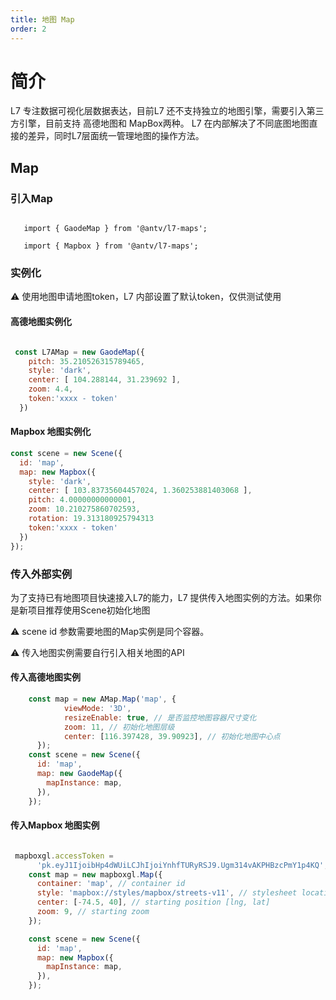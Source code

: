 ```yaml
---
title: 地图 Map
order: 2
---
```


# 简介

L7 专注数据可视化层数据表达，目前L7 还不支持独立的地图引擎，需要引入第三方引擎，目前支持 高德地图和 MapBox两种。
L7 在内部解决了不同底图地图直接的差异，同时L7层面统一管理地图的操作方法。

## Map

### 引入Map

```javascropt

   import { GaodeMap } from '@antv/l7-maps';

   import { Mapbox } from '@antv/l7-maps';
```

### 实例化

⚠️ 使用地图申请地图token，L7 内部设置了默认token，仅供测试使用

#### 高德地图实例化

```javascript

 const L7AMap = new GaodeMap({
    pitch: 35.210526315789465,
    style: 'dark',
    center: [ 104.288144, 31.239692 ],
    zoom: 4.4,
    token:'xxxx - token'
  })

```

#### Mapbox 地图实例化

```javascript
const scene = new Scene({
  id: 'map',
  map: new Mapbox({
    style: 'dark',
    center: [ 103.83735604457024, 1.360253881403068 ],
    pitch: 4.00000000000001,
    zoom: 10.210275860702593,
    rotation: 19.313180925794313
    token:'xxxx - token'
  })
});
```

### 传入外部实例

为了支持已有地图项目快速接入L7的能力，L7 提供传入地图实例的方法。如果你是新项目推荐使用Scene初始化地图

⚠️  scene id 参数需要地图的Map实例是同个容器。

⚠️  传入地图实例需要自行引入相关地图的API

#### 传入高德地图实例

```javascript
    const map = new AMap.Map('map', {
            viewMode: '3D',
            resizeEnable: true, // 是否监控地图容器尺寸变化
            zoom: 11, // 初始化地图层级
            center: [116.397428, 39.90923], // 初始化地图中心点
      });
    const scene = new Scene({
      id: 'map',
      map: new GaodeMap({
        mapInstance: map,
      }),
    });

```

#### 传入Mapbox 地图实例

```javascript

 mapboxgl.accessToken =
      'pk.eyJ1IjoibHp4dWUiLCJhIjoiYnhfTURyRSJ9.Ugm314vAKPHBzcPmY1p4KQ';
    const map = new mapboxgl.Map({
      container: 'map', // container id
      style: 'mapbox://styles/mapbox/streets-v11', // stylesheet location
      center: [-74.5, 40], // starting position [lng, lat]
      zoom: 9, // starting zoom
    });

    const scene = new Scene({
      id: 'map',
      map: new Mapbox({
        mapInstance: map,
      }),
    });
```






